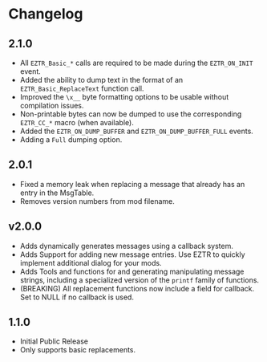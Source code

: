 # Changelog

## 2.1.0

* All `EZTR_Basic_*` calls are required to be made during the `EZTR_ON_INIT` event.
* Added the ability to dump text in the format of an `EZTR_Basic_ReplaceText` function call.
* Improved the `\x__` byte formatting options to be usable without compilation issues.
* Non-printable bytes can now be dumped to use the corresponding `EZTR_CC_*` macro (when available).
* Added the `EZTR_ON_DUMP_BUFFER` and `EZTR_ON_DUMP_BUFFER_FULL` events.
* Adding a `Full` dumping option.

## 2.0.1

* Fixed a memory leak when replacing a message that already has an entry in the MsgTable.
* Removes version numbers from mod filename.

## v2.0.0

* Adds dynamically generates messages using a callback system.
* Adds Support for adding new message entries. Use EZTR to quickly implement additional dialog for your mods.
* Adds Tools and functions for and generating manipulating message strings, including a specialized version of the `printf` family of functions.
* (BREAKING) All replacement functions now include a field for callback. Set to NULL if no callback is used.

## 1.1.0

* Initial Public Release
* Only supports basic replacements.

